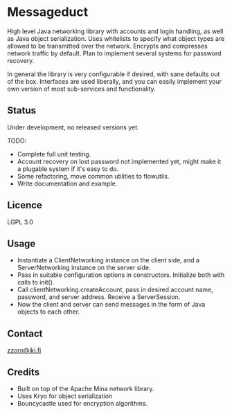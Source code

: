 Messageduct
===========

High level Java networking library with accounts and login handling, as well as Java object serialization.
Uses whitelists to specify what object types are allowed to be transmitted over the network.
Encrypts and compresses network traffic by default.  Plan to implement several systems for password recovery.

In general the library is very configurable if desired, with sane defaults out of the box.
Interfaces are used liberally, and you can easily implement your own version of most sub-services and functionality.


Status
------
Under development, no released versions yet.

TODO:
* Complete full unit testing.
* Account recovery on lost password not implemented yet, might make it a plugable system if it's easy to do.
* Some refactoring, move common utilities to flowutils.
* Write documentation and example.


Licence
-------
LGPL 3.0


Usage
-----

* Instantiate a ClientNetworking instance on the client side, and a ServerNetworking instance on the server side.
* Pass in suitable configuration options in constructors.  Initialize both with calls to init().
* Call clientNetworking.createAccount, pass in desired account name, password, and server address.  Receive a ServerSession.
* Now the client and server can send messages in the form of Java objects to each other.


Contact
------
zzorn@iki.fi


Credits
-------
* Built on top of the Apache Mina network library.
* Uses Kryo for object serialization
* Bouncycastle used for encryption algorithms.
